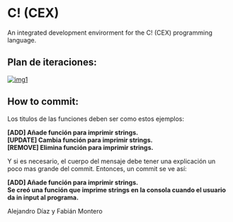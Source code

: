 # C! (CEX)
 An integrated development envirorment for the C! (CEX) programming language. 

## Plan de iteraciones:
[![img1](https://raw.githubusercontent.com/aleklnx/CEX/master/docs/res/plan_de_iteraciones.png "Plan de Iteraciones")](https://docs.google.com/spreadsheets/d/1EDix8CX9mT9uDZ6pYQDQPXHeKQeRqrf_1ljGKUgJhf8/edit?usp=sharing)

## How to commit:

Los titulos de las funciones deben ser como estos ejemplos:

**[ADD] Añade función para imprimir strings.**  
**[UPDATE] Cambia función para imprimir strings.**  
**[REMOVE] Elimina función para imprimir strings.**

Y si es necesario, el cuerpo del mensaje debe tener una explicación un poco mas grande del commit. Entonces, un commit se ve así:

**[ADD] Añade función para imprimir strings.**  
**Se creó una función que imprime strings en la consola cuando el usuario da in input al programa.**
  


Alejandro Díaz y Fabián Montero